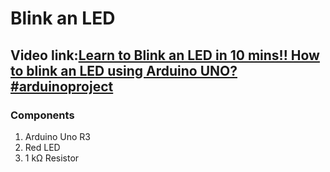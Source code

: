 # Blink an LED
## Video link:[Learn to Blink an LED in 10 mins!! How to blink an LED using Arduino UNO? #arduinoproject](https://www.youtube.com/watch?v=xZ3OWzZEx10&list=PLWqnlHhsmcI4eBDLBtaZs16XZq0WL1SlP&index=38)
### Components
1. Arduino Uno R3
2. Red LED
3. 1 kΩ Resistor
